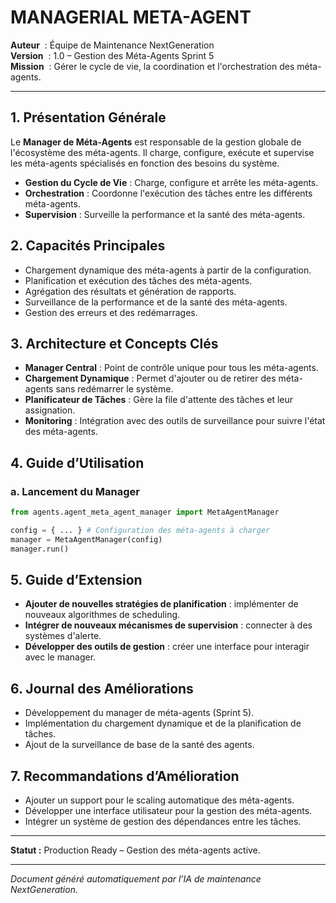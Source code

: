 #  MANAGERIAL META-AGENT

**Auteur**    : Équipe de Maintenance NextGeneration  
**Version**   : 1.0 – Gestion des Méta-Agents Sprint 5  
**Mission**   : Gérer le cycle de vie, la coordination et l'orchestration des méta-agents.

---

## 1. Présentation Générale

Le **Manager de Méta-Agents** est responsable de la gestion globale de l'écosystème des méta-agents. Il charge, configure, exécute et supervise les méta-agents spécialisés en fonction des besoins du système.

- **Gestion du Cycle de Vie** : Charge, configure et arrête les méta-agents.
- **Orchestration** : Coordonne l'exécution des tâches entre les différents méta-agents.
- **Supervision** : Surveille la performance et la santé des méta-agents.

## 2. Capacités Principales

- Chargement dynamique des méta-agents à partir de la configuration.
- Planification et exécution des tâches des méta-agents.
- Agrégation des résultats et génération de rapports.
- Surveillance de la performance et de la santé des méta-agents.
- Gestion des erreurs et des redémarrages.

## 3. Architecture et Concepts Clés

- **Manager Central** : Point de contrôle unique pour tous les méta-agents.
- **Chargement Dynamique** : Permet d'ajouter ou de retirer des méta-agents sans redémarrer le système.
- **Planificateur de Tâches** : Gère la file d'attente des tâches et leur assignation.
- **Monitoring** : Intégration avec des outils de surveillance pour suivre l'état des méta-agents.

## 4. Guide d’Utilisation

### a. Lancement du Manager
```python
from agents.agent_meta_agent_manager import MetaAgentManager

config = { ... } # Configuration des méta-agents à charger
manager = MetaAgentManager(config)
manager.run()
```

## 5. Guide d’Extension

- **Ajouter de nouvelles stratégies de planification** : implémenter de nouveaux algorithmes de scheduling.
- **Intégrer de nouveaux mécanismes de supervision** : connecter à des systèmes d'alerte.
- **Développer des outils de gestion** : créer une interface pour interagir avec le manager.

## 6. Journal des Améliorations

- Développement du manager de méta-agents (Sprint 5).
- Implémentation du chargement dynamique et de la planification de tâches.
- Ajout de la surveillance de base de la santé des agents.

## 7. Recommandations d’Amélioration

- Ajouter un support pour le scaling automatique des méta-agents.
- Développer une interface utilisateur pour la gestion des méta-agents.
- Intégrer un système de gestion des dépendances entre les tâches.

---

**Statut :** Production Ready – Gestion des méta-agents active.

---

*Document généré automatiquement par l’IA de maintenance NextGeneration.*